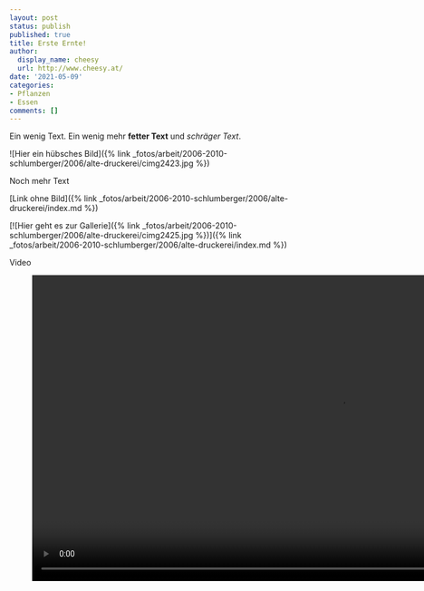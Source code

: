 ```yaml
---
layout: post
status: publish
published: true
title: Erste Ernte!
author:
  display_name: cheesy
  url: http://www.cheesy.at/
date: '2021-05-09'
categories:
- Pflanzen
- Essen
comments: []
---
```


<!-- Guide to Markdown: https://guides.github.com/features/mastering-markdown/ -->

Ein wenig Text. Ein wenig mehr **fetter Text** und *schräger Text*.

![Hier ein hübsches Bild]({% link _fotos/arbeit/2006-2010-schlumberger/2006/alte-druckerei/cimg2423.jpg %})

Noch mehr Text

[Link ohne Bild]({% link _fotos/arbeit/2006-2010-schlumberger/2006/alte-druckerei/index.md %})

[![Hier geht es zur Gallerie]({% link _fotos/arbeit/2006-2010-schlumberger/2006/alte-druckerei/cimg2425.jpg %})]({% link _fotos/arbeit/2006-2010-schlumberger/2006/alte-druckerei/index.md %})

Video

<figure><video controls height="540" idth="800" src="{% link /download/Videos/Flying-Disco-Ball.mp4 %}"></video></figure>